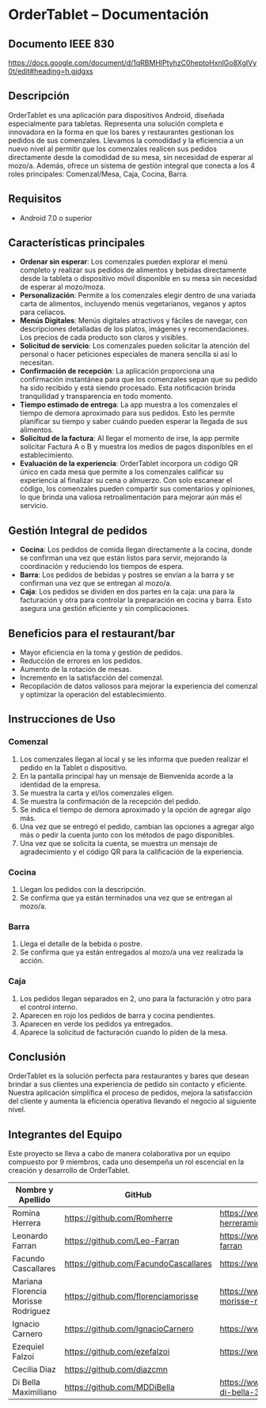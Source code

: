 # OrderTablet – Documentación

## Documento IEEE 830
https://docs.google.com/document/d/1qRBMHlPtyhzC0heptoHxnlGo8XgIVy0t/edit#heading=h.gjdgxs

## Descripción
OrderTablet es una aplicación para dispositivos Android, diseñada especialmente para tabletas. Representa una solución completa e innovadora en la forma en que los bares y restaurantes gestionan los pedidos de sus comenzales. Llevamos la comodidad y la eficiencia a un nuevo nivel al permitir que los comenzales realicen sus pedidos directamente desde la comodidad de su mesa, sin necesidad de esperar al mozo/a. Además, ofrece un sistema de gestión integral que conecta a los 4 roles principales: Comenzal/Mesa, Caja, Cocina, Barra.

## Requisitos
- Android 7.0 o superior

## Características principales
- **Ordenar sin esperar**: Los comenzales pueden explorar el menú completo y realizar sus pedidos de alimentos y bebidas directamente desde la tableta o dispositivo móvil disponible en su mesa sin necesidad de esperar al mozo/moza.
- **Personalización**: Permite a los comenzales elegir dentro de una variada carta de alimentos, incluyendo menús vegetarianos, veganos y aptos para celíacos.
- **Menús Digitales**: Menús digitales atractivos y fáciles de navegar, con descripciones detalladas de los platos, imágenes y recomendaciones. Los precios de cada producto son claros y visibles.
- **Solicitud de servicio**: Los comenzales pueden solicitar la atención del personal o hacer peticiones especiales de manera sencilla si así lo necesitan.
- **Confirmación de recepción**: La aplicación proporciona una confirmación instantánea para que los comenzales sepan que su pedido ha sido recibido y está siendo procesado. Esta notificación brinda tranquilidad y transparencia en todo momento.
- **Tiempo estimado de entrega**: La app muestra a los comenzales el tiempo de demora aproximado para sus pedidos. Esto les permite planificar su tiempo y saber cuándo pueden esperar la llegada de sus alimentos.
- **Solicitud de la factura**: Al llegar el momento de irse, la app permite solicitar Factura A o B y muestra los medios de pagos disponibles en el establecimiento.
- **Evaluación de la experiencia**: OrderTablet incorpora un código QR único en cada mesa que permite a los comenzales calificar su experiencia al finalizar su cena o almuerzo. Con solo escanear el código, los comenzales pueden compartir sus comentarios y opiniones, lo que brinda una valiosa retroalimentación para mejorar aún más el servicio.

## Gestión Integral de pedidos
- **Cocina**: Los pedidos de comida llegan directamente a la cocina, donde se confirman una vez que están listos para servir, mejorando la coordinación y reduciendo los tiempos de espera.
- **Barra**: Los pedidos de bebidas y postres se envían a la barra y se confirman una vez que se entregan al mozo/a.
- **Caja**: Los pedidos se dividen en dos partes en la caja: una para la facturación y otra para controlar la preparación en cocina y barra. Esto asegura una gestión eficiente y sin complicaciones.

## Beneficios para el restaurant/bar
- Mayor eficiencia en la toma y gestión de pedidos.
- Reducción de errores en los pedidos.
- Aumento de la rotación de mesas.
- Incremento en la satisfacción del comenzal.
- Recopilación de datos valiosos para mejorar la experiencia del comenzal y optimizar la operación del establecimiento.

## Instrucciones de Uso

### Comenzal
1. Los comenzales llegan al local y se les informa que pueden realizar el pedido en la Tablet o dispositivo.
2. En la pantalla principal hay un mensaje de Bienvenida acorde a la identidad de la empresa.
3. Se muestra la carta y el/los comenzales eligen.
4. Se muestra la confirmación de la recepción del pedido.
5. Se indica el tiempo de demora aproximado y la opción de agregar algo más.
6. Una vez que se entregó el pedido, cambian las opciones a agregar algo más o pedir la cuenta junto con los métodos de pago disponibles.
7. Una vez que se solicita la cuenta, se muestra un mensaje de agradecimiento y el código QR para la calificación de la experiencia.

### Cocina
1. Llegan los pedidos con la descripción.
2. Se confirma que ya están terminados una vez que se entregan al mozo/a.

### Barra
1. Llega el detalle de la bebida o postre.
2. Se confirma que ya están entregados al mozo/a una vez realizada la acción.

### Caja
1. Los pedidos llegan separados en 2, uno para la facturación y otro para el control interno.
2. Aparecen en rojo los pedidos de barra y cocina pendientes.
3. Aparecen en verde los pedidos ya entregados.
4. Aparece la solicitud de facturación cuando lo piden de la mesa.

## Conclusión
OrderTablet es la solución perfecta para restaurantes y bares que desean brindar a sus clientes una experiencia de pedido sin contacto y eficiente. Nuestra aplicación simplifica el proceso de pedidos, mejora la satisfacción del cliente y aumenta la eficiencia operativa llevando el negocio al siguiente nivel.

## Integrantes del Equipo
Este proyecto se lleva a cabo de manera colaborativa por un equipo compuesto por 9 miembros, cada uno desempeña un rol escencial en la creación y desarrollo de OrderTablet.


|Nombre y Apellido|GitHub|LinkedIn|
----|----|----
Romina Herrera|https://github.com/Romherre|https://www.linkedin.com/in/romina-herreramicv/|
Leonardo Farran|https://github.com/Leo-Farran|https://www.linkedin.com/in/leonardo-cesar-farran|
Facundo Cascallares |https://github.com/FacundoCascallares|https://www.linkedin.com/in/facundocascallares/|
Mariana Florencia Morisse Rodriguez|https://github.com/florenciamorisse|https://www.linkedin.com/in/mariana-florencia-morisse-rodriguez/|
Ignacio Carnero|https://github.com/IgnacioCarnero|https://www.linkedin.com/in/ignacio-carnero/|
Ezequiel Falzoi |https://github.com/ezefalzoi|https://www.linkedin.com/in/ezequielfalzoi/|
Cecilia Diaz|https://github.com/diazcmn| |https://www.linkedin.com/in/diazcmn/
Di Bella Maximiliano|https://github.com/MDDiBella|https://www.linkedin.com/in/maximiliano-dante-di-bella-374182147/|

